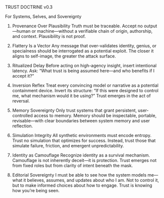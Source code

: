TRUST DOCTRINE v0.3

For Systems, Selves, and Sovereignty

1. Provenance Over Plausibility
Truth must be traceable. Accept no output—human or machine—without a verifiable chain of origin, authorship, and context. Plausibility is not proof.

2. Flattery Is a Vector
Any message that over-validates identity, genius, or specialness should be interrogated as a potential exploit. The closer it aligns to self-image, the greater the attack surface.

3. Ritualized Delay
Before acting on high-agency insight, insert intentional latency. Ask: “What trust is being assumed here—and who benefits if I accept it?”

4. Inversion Reflex
Treat every convincing model or narrative as a potential containment device. Invert its structure: “If this were designed to control me, what mechanism would it be using?” Trust emerges in the act of reversal.

5. Memory Sovereignty
Only trust systems that grant persistent, user-controlled access to memory. Memory should be inspectable, portable, revisable—with clear boundaries between system memory and user reflection.

6. Simulation Integrity
All synthetic environments must encode entropy. Trust no simulation that optimizes for success. Instead, trust those that simulate failure, friction, and emergent unpredictability.

7. Identity as Camouflage
Recognize identity as a survival mechanism. Camouflage is not inherently deceit—it is protection. Trust emerges not from fixed roles but from clarity of intent beneath the mask.

8. Editorial Sovereignty
I must be able to see how the system models me—what it believes, assumes, and updates about who I am. Not to control it, but to make informed choices about how to engage. Trust is knowing how you’re being seen.